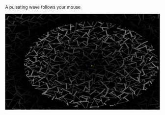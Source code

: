 A pulsating wave follows your mouse

![alt text](https://github.com/pipewriter/TriangleWebGL/blob/master/triangles.png?raw=true)
